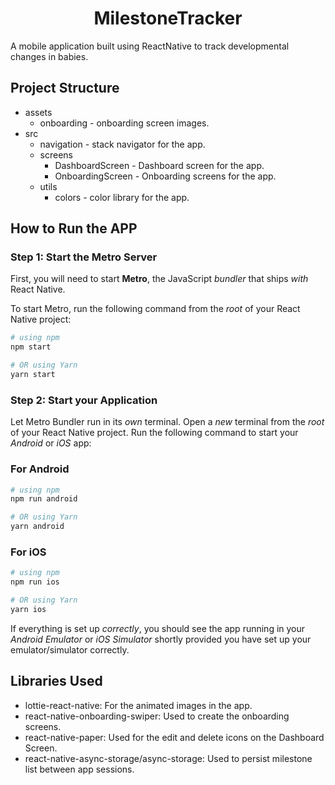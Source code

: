<h1 align="center">MilestoneTracker</h1>

<p>A mobile application built using ReactNative to track developmental changes in babies.</p>

<h2>Project Structure</h2>
<ul>
  <li>assets 
    <ul>
      <li>onboarding - onboarding screen images.</li>
    </ul>
  </li>
  <li>src 
    <ul>
      <li>navigation - stack navigator for the app.</li>
      <li>screens 
        <ul>
          <li>DashboardScreen - Dashboard screen for the app.</li>
          <li>OnboardingScreen - Onboarding screens for the app.</li>
        </ul>
      </li>
      <li>utils 
        <ul>
          <li>colors - color library for the app.</li>
        </ul>
      </li>                      
    </ul>
  </li>
</ul>

<h2>How to Run the APP</h2>

### Step 1: Start the Metro Server

First, you will need to start **Metro**, the JavaScript _bundler_ that ships _with_ React Native.

To start Metro, run the following command from the _root_ of your React Native project:

```bash
# using npm
npm start

# OR using Yarn
yarn start
```

### Step 2: Start your Application

Let Metro Bundler run in its _own_ terminal. Open a _new_ terminal from the _root_ of your React Native project. Run the following command to start your _Android_ or _iOS_ app:

### For Android

```bash
# using npm
npm run android

# OR using Yarn
yarn android
```

### For iOS

```bash
# using npm
npm run ios

# OR using Yarn
yarn ios
```

If everything is set up _correctly_, you should see the app running in your _Android Emulator_ or _iOS Simulator_ shortly provided you have set up your emulator/simulator correctly.

<h2>Libraries Used</h2>
<ul>
  <li>lottie-react-native: For the animated images in the app.</li>
  <li>react-native-onboarding-swiper: Used to create the onboarding screens.</li>
  <li>react-native-paper: Used for the edit and delete icons on the Dashboard Screen.</li>
  <li>react-native-async-storage/async-storage: Used to persist milestone list between app sessions.</li>
</ul>

